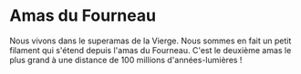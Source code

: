 # Amas du Fourneau

Nous vivons dans le superamas de la Vierge. Nous sommes en fait un petit
filament qui s'étend depuis l'amas du Fourneau. C'est le deuxième amas le plus
grand à une distance de 100 millions d'années-lumières !
